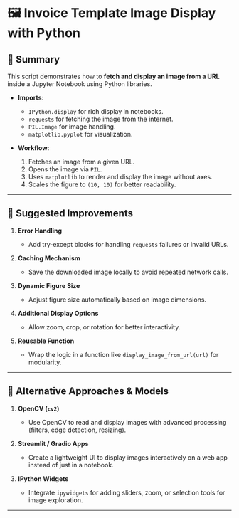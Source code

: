 
# 🖼️ Invoice Template Image Display with Python  

## 📌 Summary  
This script demonstrates how to **fetch and display an image from a URL** inside a Jupyter Notebook using Python libraries.  

- **Imports**:  
  - `IPython.display` for rich display in notebooks.  
  - `requests` for fetching the image from the internet.  
  - `PIL.Image` for image handling.  
  - `matplotlib.pyplot` for visualization.  

- **Workflow**:  
  1. Fetches an image from a given URL.  
  2. Opens the image via `PIL`.  
  3. Uses `matplotlib` to render and display the image without axes.  
  4. Scales the figure to `(10, 10)` for better readability.  

---

## 🚀 Suggested Improvements  

1. **Error Handling**  
   - Add try-except blocks for handling `requests` failures or invalid URLs.  

2. **Caching Mechanism**  
   - Save the downloaded image locally to avoid repeated network calls.  

3. **Dynamic Figure Size**  
   - Adjust figure size automatically based on image dimensions.  

4. **Additional Display Options**  
   - Allow zoom, crop, or rotation for better interactivity.  

5. **Reusable Function**  
   - Wrap the logic in a function like `display_image_from_url(url)` for modularity.  

---

## 🔮 Alternative Approaches & Models  

1. **OpenCV (`cv2`)**  
   - Use OpenCV to read and display images with advanced processing (filters, edge detection, resizing).  

2. **Streamlit / Gradio Apps**  
   - Create a lightweight UI to display images interactively on a web app instead of just in a notebook.  

3. **IPython Widgets**  
   - Integrate `ipywidgets` for adding sliders, zoom, or selection tools for image exploration.  

---

